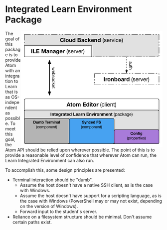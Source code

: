 # Integrated Learn Environment Package

<img align="right" src="diagram.png" />

The goal of this package is to provide Atom with an integration to Learn that is as OS-independent as possible. To meet this goal, the Atom API should be relied upon wherever possible. The point of this is to provide a reasonable level of confidence that wherever Atom can run, the Learn Integrated Environment can also run.

To accomplish this, some design principles are presented:

* Terminal interaction should be "dumb".
  * Assume the host doesn't have a native SSH client, as is the case with Windows.
  * Assume the host doesn't have support for a scripting language, as is the case with Windows (PowerShell may or may not exist, depending on the version of Windows).
  * Forward input to the student's server.
* Reliance on a filesystem structure should be minimal. Don't assume certain paths exist.
